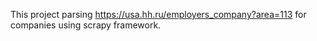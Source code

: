This project parsing https://usa.hh.ru/employers_company?area=113 for companies using scrapy framework.
